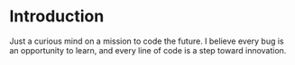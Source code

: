 # Introduction
Just a curious mind on a mission to code the future. I believe every bug is an opportunity to learn, and every line of code is a step toward innovation.
